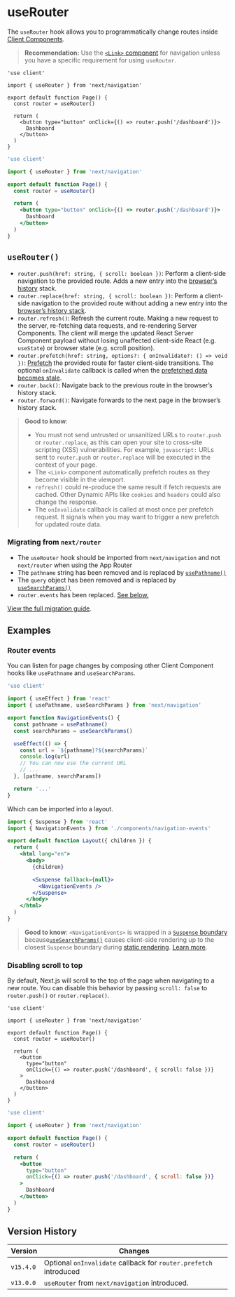 # useRouter

The `useRouter` hook allows you to programmatically change routes inside [Client Components](/docs/app/getting-started/server-and-client-components.md).

> **Recommendation:** Use the [`<Link>` component](/docs/app/api-reference/components/link.md) for navigation unless you have a specific requirement for using `useRouter`.

```tsx filename="app/example-client-component.tsx" switcher
'use client'

import { useRouter } from 'next/navigation'

export default function Page() {
  const router = useRouter()

  return (
    <button type="button" onClick={() => router.push('/dashboard')}>
      Dashboard
    </button>
  )
}
```

```jsx filename="app/example-client-component.js" switcher
'use client'

import { useRouter } from 'next/navigation'

export default function Page() {
  const router = useRouter()

  return (
    <button type="button" onClick={() => router.push('/dashboard')}>
      Dashboard
    </button>
  )
}
```

## `useRouter()`

* `router.push(href: string, { scroll: boolean })`: Perform a client-side navigation to the provided route. Adds a new entry into the [browser’s history](https://developer.mozilla.org/docs/Web/API/History_API) stack.
* `router.replace(href: string, { scroll: boolean })`: Perform a client-side navigation to the provided route without adding a new entry into the [browser’s history stack](https://developer.mozilla.org/docs/Web/API/History_API).
* `router.refresh()`: Refresh the current route. Making a new request to the server, re-fetching data requests, and re-rendering Server Components. The client will merge the updated React Server Component payload without losing unaffected client-side React (e.g. `useState`) or browser state (e.g. scroll position).
* `router.prefetch(href: string, options?: { onInvalidate?: () => void })`: [Prefetch](/docs/app/getting-started/linking-and-navigating.md#prefetching) the provided route for faster client-side transitions. The optional `onInvalidate` callback is called when the [prefetched data becomes stale](/docs/app/guides/prefetching.md#extending-or-ejecting-link).
* `router.back()`: Navigate back to the previous route in the browser’s history stack.
* `router.forward()`: Navigate forwards to the next page in the browser’s history stack.

> **Good to know**:
>
> * You must not send untrusted or unsanitized URLs to `router.push` or `router.replace`, as this can open your site to cross-site scripting (XSS) vulnerabilities. For example, `javascript:` URLs sent to `router.push` or `router.replace` will be executed in the context of your page.
> * The `<Link>` component automatically prefetch routes as they become visible in the viewport.
> * `refresh()` could re-produce the same result if fetch requests are cached. Other Dynamic APIs like `cookies` and `headers` could also change the response.
> * The `onInvalidate` callback is called at most once per prefetch request. It signals when you may want to trigger a new prefetch for updated route data.

### Migrating from `next/router`

* The `useRouter` hook should be imported from `next/navigation` and not `next/router` when using the App Router
* The `pathname` string has been removed and is replaced by [`usePathname()`](/docs/app/api-reference/functions/use-pathname.md)
* The `query` object has been removed and is replaced by [`useSearchParams()`](/docs/app/api-reference/functions/use-search-params.md)
* `router.events` has been replaced. [See below.](#router-events)

[View the full migration guide](/docs/app/guides/migrating/app-router-migration.md).

## Examples

### Router events

You can listen for page changes by composing other Client Component hooks like `usePathname` and `useSearchParams`.

```jsx filename="app/components/navigation-events.js"
'use client'

import { useEffect } from 'react'
import { usePathname, useSearchParams } from 'next/navigation'

export function NavigationEvents() {
  const pathname = usePathname()
  const searchParams = useSearchParams()

  useEffect(() => {
    const url = `${pathname}?${searchParams}`
    console.log(url)
    // You can now use the current URL
    // ...
  }, [pathname, searchParams])

  return '...'
}
```

Which can be imported into a layout.

```jsx filename="app/layout.js" highlight={2,10-12}
import { Suspense } from 'react'
import { NavigationEvents } from './components/navigation-events'

export default function Layout({ children }) {
  return (
    <html lang="en">
      <body>
        {children}

        <Suspense fallback={null}>
          <NavigationEvents />
        </Suspense>
      </body>
    </html>
  )
}
```

> **Good to know**: `<NavigationEvents>` is wrapped in a [`Suspense` boundary](/docs/app/api-reference/file-conventions/loading.md#examples) because[`useSearchParams()`](/docs/app/api-reference/functions/use-search-params.md) causes client-side rendering up to the closest `Suspense` boundary during [static rendering](/docs/app/getting-started/partial-prerendering.md#static-rendering). [Learn more](/docs/app/api-reference/functions/use-search-params.md#behavior).

### Disabling scroll to top

By default, Next.js will scroll to the top of the page when navigating to a new route. You can disable this behavior by passing `scroll: false` to `router.push()` or `router.replace()`.

```tsx filename="app/example-client-component.tsx" switcher
'use client'

import { useRouter } from 'next/navigation'

export default function Page() {
  const router = useRouter()

  return (
    <button
      type="button"
      onClick={() => router.push('/dashboard', { scroll: false })}
    >
      Dashboard
    </button>
  )
}
```

```jsx filename="app/example-client-component.jsx" switcher
'use client'

import { useRouter } from 'next/navigation'

export default function Page() {
  const router = useRouter()

  return (
    <button
      type="button"
      onClick={() => router.push('/dashboard', { scroll: false })}
    >
      Dashboard
    </button>
  )
}
```

## Version History

| Version   | Changes                                                           |
| --------- | ----------------------------------------------------------------- |
| `v15.4.0` | Optional `onInvalidate` callback for `router.prefetch` introduced |
| `v13.0.0` | `useRouter` from `next/navigation` introduced.                    |

